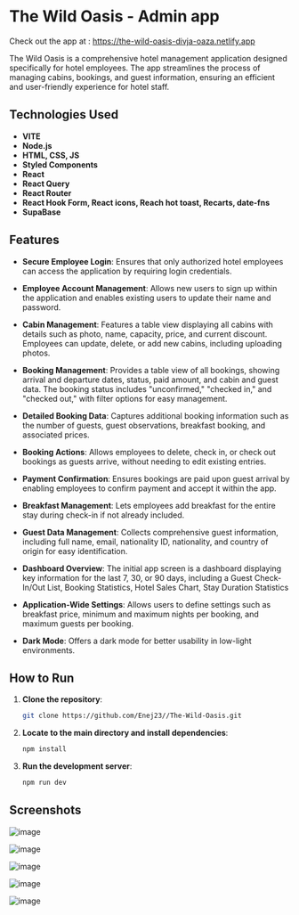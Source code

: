 # The Wild Oasis - Admin app

Check out the app at : https://the-wild-oasis-divja-oaza.netlify.app

The Wild Oasis is a comprehensive hotel management application designed specifically for hotel employees. The app streamlines the process of managing cabins, bookings, and guest information, ensuring an efficient and user-friendly experience for hotel staff.

## Technologies Used

- **VITE**
- **Node.js**
- **HTML, CSS, JS**
- **Styled Components**
- **React**
- **React Query**
- **React Router**
- **React Hook Form, React icons, Reach hot toast, Recarts, date-fns**
- **SupaBase**



## Features

- **Secure Employee Login**: Ensures that only authorized hotel employees can access the application by requiring login credentials.
- **Employee Account Management**: Allows new users to sign up within the application and enables existing users to update their name and password.
- **Cabin Management**:  Features a table view displaying all cabins with details such as photo, name, capacity, price, and current discount. Employees can update, delete, or add new cabins, including uploading photos.
- **Booking Management**: Provides a table view of all bookings, showing arrival and departure dates, status, paid amount, and cabin and guest data. The booking status includes "unconfirmed," "checked in," and "checked out," with filter options for easy management.
- **Detailed Booking Data**: Captures additional booking information such as the number of guests, guest observations, breakfast booking, and associated prices.
- **Booking Actions**: Allows employees to delete, check in, or check out bookings as guests arrive, without needing to edit existing entries.
- **Payment Confirmation**: Ensures bookings are paid upon guest arrival by enabling employees to confirm payment and accept it within the app.
- **Breakfast Management**: Lets employees add breakfast for the entire stay during check-in if not already included.
- **Guest Data Management**: Collects comprehensive guest information, including full name, email, nationality ID, nationality, and country of origin for easy identification.
- **Dashboard Overview**: The initial app screen is a dashboard displaying key information for the last 7, 30, or 90 days, including a Guest Check-In/Out List, Booking Statistics, Hotel Sales Chart, Stay Duration Statistics
- **Application-Wide Settings**: Allows users to define settings such as breakfast price, minimum and maximum nights per booking, and maximum guests per booking.

- **Dark Mode**: Offers a dark mode for better usability in low-light environments.



## How to Run

1. **Clone the repository**:
   ```sh
   git clone https://github.com/Enej23//The-Wild-Oasis.git
   
2. **Locate to the main directory and install dependencies**:
   ```sh
   npm install
   
3. **Run the development server**:
   ```sh
   npm run dev

## Screenshots

![image](https://github.com/user-attachments/assets/ee89269b-b621-4d13-afee-2c4159247396)

![image](https://github.com/user-attachments/assets/a19c62b9-fd0f-4aa5-bcbc-1b5b3436b479)

![image](https://github.com/user-attachments/assets/4df10451-9a6b-47a9-a814-964a01a436fb)

![image](https://github.com/user-attachments/assets/a6278fbe-528f-4871-9acc-0625d1700fa0)

![image](https://github.com/user-attachments/assets/0cac7097-127a-47b1-ae79-9c152a7bda51)
